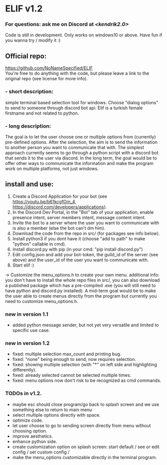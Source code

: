 # **ELIF** v1.2
### For questions: ask me on Discord at *<kendrik2.0>*
Code is still in development. Only works on windows10 or above. Have fun if you wanna try / modify it :)

## Official repo:   
https://github.com/NoNameSpecified/ELIF  
You're free to do anything with the code, but please leave a link to the original repo (see license for more info).

### - short description:
simple terminal based selection tool for windows. Choose "dialog options" to send to someone through discord bot api.
Elif is a turkish female firstname and not related to python.

### - long description: 
The goal is to let the user choose one or multiple options from (currently) pre-defined options.
After the selection, the aim is to send the information to another person you want to communicate that with.
The simplest approach currently seems to go through a python script with a discord bot that sends it to the user via discord.
In the long term, the goal would be to offer other ways to communicate the information and make the program
work on multiple platforms, not just windows.


## install and use:
1. Create a Discord Application for your bot (see https://youtu.be/b61kcgfOm_4, https://discord.com/developers/applications).
2. In the Discord Dev Portal, in the "Bot" tab of your application, enable presence intent, server members intent, message content intent.
3. Invite the bot to a server where the user you want to communicate with is also a member (else the bot can't dm him).
4. Download the code from the repo in src/ (for packages see info below).
6. Install python3 if you dont have it (choose "add to path" to make "python" callable in cmd).
7. Install discord.py with pip (in your cmd: "pip install discord.py")
8. Edit config.json and add your bot-token, the guild_id of the server (see above) and the user_id of the user you want to communicate with.
9. Start elif :)

-> Customize the menu_options.h to create your own menu.
additional info: you don't have to install the whole repo files in src/, you can also download a published package which has a pre-compiled .exe (you will still need to have python and discord.py installed). A mid-term goal would be to make the user able to create menus directly from the program but currently you need to customize menu_options.h.


### new in version 1.1
- added python message sender, but not yet very versatile and limited to specific use case.

### new in version 1.2
- fixed: multiple selection max_count and printing bug.
- fixed: "none" being enough to send, now requires selection.
- fixed: showing multiple selection (with "*" on left side and highlighting differently).
- fixed: already selected cannot be selected multiple times.
- fixed: menu options now don't risk to be recognized as cmd commands.

### TODOs in v1.2.
- maybe esc should close program/go back to splash screen and we use something else to return to main menu
- select multiple options directly with space.
- optimize code.
- let user choose to go to sending screen directly from menu without choosing option.
- improve aesthetics.
- enhance python side.
- create customization option on splash screen:
     start default / see or edit config / set custom config /
- make the menu_options customizable directly in the terminal program.
